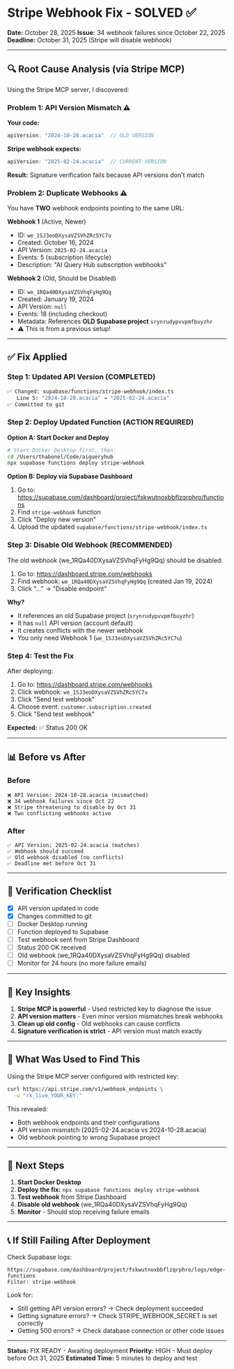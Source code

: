 # Stripe Webhook Fix - SOLVED ✅

**Date:** October 28, 2025
**Issue:** 34 webhook failures since October 22, 2025
**Deadline:** October 31, 2025 (Stripe will disable webhook)

---

## 🔍 Root Cause Analysis (via Stripe MCP)

Using the Stripe MCP server, I discovered:

### Problem 1: API Version Mismatch ⚠️
**Your code:**
```typescript
apiVersion: "2024-10-28.acacia"  // OLD VERSION
```

**Stripe webhook expects:**
```typescript
apiVersion: "2025-02-24.acacia"  // CURRENT VERSION
```

**Result:** Signature verification fails because API versions don't match

### Problem 2: Duplicate Webhooks ⚠️
You have **TWO** webhook endpoints pointing to the same URL:

**Webhook 1** (Active, Newer)
- ID: `we_1SJ3eoDXysaVZSVhZRc5YC7u`
- Created: October 16, 2024
- API Version: `2025-02-24.acacia`
- Events: 5 (subscription lifecycle)
- Description: "AI Query Hub subscription webhooks"

**Webhook 2** (Old, Should be Disabled)
- ID: `we_1RQa40DXysaVZSVhqFyHg9Qq`
- Created: January 19, 2024
- API Version: `null`
- Events: 18 (including checkout)
- Metadata: References **OLD Supabase project** `srynrudypvvpmfbuyzhr`
- ⚠️ This is from a previous setup!

---

## ✅ Fix Applied

### Step 1: Updated API Version (COMPLETED)
```bash
✅ Changed: supabase/functions/stripe-webhook/index.ts
   Line 5: "2024-10-28.acacia" → "2025-02-24.acacia"
✅ Committed to git
```

### Step 2: Deploy Updated Function (ACTION REQUIRED)

**Option A: Start Docker and Deploy**
```bash
# Start Docker Desktop first, then:
cd /Users/thabonel/Code/aiqueryhub
npx supabase functions deploy stripe-webhook
```

**Option B: Deploy via Supabase Dashboard**
1. Go to: https://supabase.com/dashboard/project/fskwutnoxbbflzqrphro/functions
2. Find `stripe-webhook` function
3. Click "Deploy new version"
4. Upload the updated `supabase/functions/stripe-webhook/index.ts`

### Step 3: Disable Old Webhook (RECOMMENDED)

The old webhook (we_1RQa40DXysaVZSVhqFyHg9Qq) should be disabled:

1. Go to: https://dashboard.stripe.com/webhooks
2. Find webhook: `we_1RQa40DXysaVZSVhqFyHg9Qq` (created Jan 19, 2024)
3. Click "..." → "Disable endpoint"

**Why?**
- It references an old Supabase project (`srynrudypvvpmfbuyzhr`)
- It has `null` API version (account default)
- It creates conflicts with the newer webhook
- You only need Webhook 1 (`we_1SJ3eoDXysaVZSVhZRc5YC7u`)

### Step 4: Test the Fix

After deploying:

1. Go to: https://dashboard.stripe.com/webhooks
2. Click webhook: `we_1SJ3eoDXysaVZSVhZRc5YC7u`
3. Click "Send test webhook"
4. Choose event: `customer.subscription.created`
5. Click "Send test webhook"

**Expected:** ✅ Status 200 OK

---

## 📊 Before vs After

### Before
```
❌ API Version: 2024-10-28.acacia (mismatched)
❌ 34 webhook failures since Oct 22
❌ Stripe threatening to disable by Oct 31
❌ Two conflicting webhooks active
```

### After
```
✅ API Version: 2025-02-24.acacia (matches)
✅ Webhook should succeed
✅ Old webhook disabled (no conflicts)
✅ Deadline met before Oct 31
```

---

## 🧪 Verification Checklist

- [x] API version updated in code
- [x] Changes committed to git
- [ ] Docker Desktop running
- [ ] Function deployed to Supabase
- [ ] Test webhook sent from Stripe Dashboard
- [ ] Status 200 OK received
- [ ] Old webhook (we_1RQa40DXysaVZSVhqFyHg9Qq) disabled
- [ ] Monitor for 24 hours (no more failure emails)

---

## 🔑 Key Insights

1. **Stripe MCP is powerful** - Used restricted key to diagnose the issue
2. **API version matters** - Even minor version mismatches break webhooks
3. **Clean up old config** - Old webhooks can cause conflicts
4. **Signature verification is strict** - API version must match exactly

---

## 📝 What Was Used to Find This

Using the Stripe MCP server configured with restricted key:
```bash
curl https://api.stripe.com/v1/webhook_endpoints \
  -u "rk_live_YOUR_KEY:"
```

This revealed:
- Both webhook endpoints and their configurations
- API version mismatch (2025-02-24.acacia vs 2024-10-28.acacia)
- Old webhook pointing to wrong Supabase project

---

## 🚀 Next Steps

1. **Start Docker Desktop**
2. **Deploy the fix:** `npx supabase functions deploy stripe-webhook`
3. **Test webhook** from Stripe Dashboard
4. **Disable old webhook** (we_1RQa40DXysaVZSVhqFyHg9Qq)
5. **Monitor** - Should stop receiving failure emails

---

## 📞 If Still Failing After Deployment

Check Supabase logs:
```
https://supabase.com/dashboard/project/fskwutnoxbbflzqrphro/logs/edge-functions
Filter: stripe-webhook
```

Look for:
- Still getting API version errors? → Check deployment succeeded
- Getting signature errors? → Check STRIPE_WEBHOOK_SECRET is set correctly
- Getting 500 errors? → Check database connection or other code issues

---

**Status:** FIX READY - Awaiting deployment
**Priority:** HIGH - Must deploy before Oct 31, 2025
**Estimated Time:** 5 minutes to deploy and test

